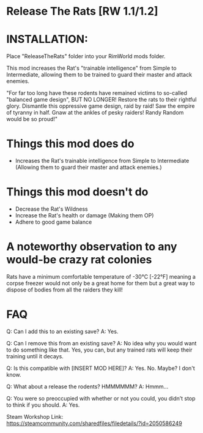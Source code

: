 # Release The Rats [RW 1.1/1.2]

# INSTALLATION:
Place "ReleaseTheRats" folder into your RimWorld mods folder.

This mod increases the Rat's "trainable intelligence" from Simple to Intermediate, allowing them to be trained to guard their master and attack enemies.

"For far too long have these rodents have remained victims to so-called "balanced game design", BUT NO LONGER! Restore the rats to their rightful glory. Dismantle this oppressive game design, raid by raid! Saw the empire of tyranny in half. Gnaw at the ankles of pesky raiders! Randy Random would be so proud!"


# Things this mod does do
- Increases the Rat's trainable intelligence from Simple to Intermediate (Allowing them to guard their master and attack enemies.)

# Things this mod doesn't do
- Decrease the Rat's Wildness
- Increase the Rat's health or damage (Making them OP)
- Adhere to good game balance

# A noteworthy observation to any would-be crazy rat colonies

Rats have a minimum comfortable temperature of -30°C [-22°F] meaning a corpse freezer would not only be a great home for them but a great way to dispose of bodies from all the raiders they kill!

# FAQ

Q: Can I add this to an existing save?
A: Yes.

Q: Can I remove this from an existing save?
A: No idea why you would want to do something like that. Yes, you can, but any trained rats will keep their training until it decays.

Q: Is this compatible with [INSERT MOD HERE]?
A: Yes. No. Maybe? I don't know.

Q: What about a release the rodents? HMMMMMM?
A: Hmmm...

Q: You were so preoccupied with whether or not you could, you didn’t stop to think if you should.
A: Yes.

Steam Workshop Link: https://steamcommunity.com/sharedfiles/filedetails/?id=2050586249
